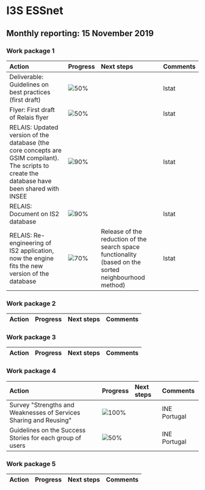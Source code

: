 # I3S ESSnet

## Monthly reporting: 15 November 2019

### Work package 1

| Action  | Progress | Next steps | Comments |
|:--|:--|:--|:--|
| Deliverable: Guidelines on best practices (first draft) | ![50%](http://progressed.io/bar/70) |  | Istat |
| Flyer: First draft of Relais flyer | ![50%](http://progressed.io/bar/70) |  | Istat |
| RELAIS: Updated version of the database (the core concepts are GSIM compilant). The scripts to create the database have been shared with INSEE | ![90%](http://progressed.io/bar/70) |  | Istat |
| RELAIS: Document on IS2 database | ![90%](http://progressed.io/bar/70) |  | Istat |
| RELAIS: Re-engineering of IS2 application, now the engine fits the new version of the database | ![70%](http://progressed.io/bar/70) | Release of the reduction of the search space functionality (based on the sorted neighbourhood method) | Istat |



### Work package 2

| Action  | Progress | Next steps | Comments |
|:--|:--|:--|:--|

### Work package 3
| Action  | Progress | Next steps | Comments |
|:--|:--|:--|:--|



### Work package 4

| Action  | Progress | Next steps | Comments |
|:--|:--|:--|:--|
| Survey "Strengths and Weaknesses of Services Sharing and Reusing" | ![100%](http://progressed.io/bar/70) |  | INE Portugal |
| Guidelines on the Success Stories for each group of users | ![50%](http://progressed.io/bar/70) |  | INE Portugal |

### Work package 5

| Action  | Progress | Next steps | Comments |
|:--|:--|:--|:--|

